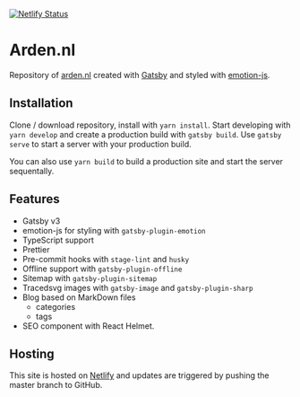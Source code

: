 [![Netlify Status](https://api.netlify.com/api/v1/badges/b60aa9fe-5024-4337-b922-23501c29ed32/deploy-status)](https://app.netlify.com/sites/keen-engelbart-3b8c1f/deploys)

# Arden.nl

Repository of [arden.nl](https://www.arden.nl) created with [Gatsby](https://github.com/gatsbyjs/gatsby) and styled with [emotion-js](https://github.com/emotion-js/emotion).

## Installation

Clone / download repository, install with `yarn install`. Start developing with `yarn develop` and create a production build with `gatsby build`. Use `gatsby serve` to start a server with your production build.

You can also use `yarn build` to build a production site and start the server sequentally.

## Features

- Gatsby v3
- emotion-js for styling with `gatsby-plugin-emotion`
- TypeScript support
- Prettier
- Pre-commit hooks with `stage-lint` and `husky`
- Offline support with `gatsby-plugin-offline`
- Sitemap with `gatsby-plugin-sitemap`
- Tracedsvg images with `gatsby-image` and `gatsby-plugin-sharp`
- Blog based on MarkDown files
  - categories
  - tags
- SEO component with React Helmet.

## Hosting

This site is hosted on [Netlify](https://www.netlify.com/) and updates are triggered by pushing the master branch to GitHub.
